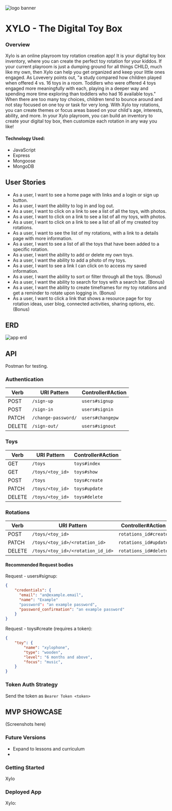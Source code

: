 ![logo banner](https://i.imgur.com/pjQcE1T.gif)

# XYLO - The Digital Toy Box

### Overview
Xylo is an online playroom toy rotation creation app! It is your digital toy box inventory, where you can create the perfect toy rotation for your kiddos. If your current playroom is just a dumping ground for all things CHILD, much like my own, then Xylo can help you get organized and keep your little ones engaged. As Lovevery points out, "a study compared how children played when offered 4 vs. 16 toys in a room. Toddlers who were offered 4 toys engaged more meaningfully with each, playing in a deeper way and spending more time exploring than toddlers who had 16 available toys." When there are too many toy choices, children tend to bounce around and not stay focused on one toy or task for very long. With Xylo toy rotations, you can create themes or focus areas based on your child's age, interests, ability, and more. In your Xylo playroom, you can build an inventory to create your digital toy box, then customize each rotation in any way you like!

#### Technology Used:
- JavaScript
- Express
- Mongoose
- MongoDB

## User Stories
- As a user, I want to see a home page with links and a login or sign up button.
- As a user, I want the ability to log in and log out.
- As a user, I want to click on a link to see a list of all the toys, with photos.
- As a user, I want to click on a link to see a list of all my toys, with photos.
- As a user, I want to click on a link to see a list of all of my created toy rotations.
- As a user, I want to see the list of my rotations, with a link to a details page with more information.
- As a user, I want to see a list of all the toys that have been added to a specific rotation.
- As a user, I want the ability to add or delete my own toys.
- As a user, I want the ability to add a photo of my toys.
- As a user, I want to see a link I can click on to access my saved information.
- As a user, I want the ability to sort or filter through all the toys. (Bonus)
- As a user, I want the ability to search for toys with a search bar. (Bonus)
- As a user, I want the ability to create timeframes for my toy rotations and get a reminder to rotate upon logging in. (Bonus)
- As a user, I want to click a link that shows a resource page for toy rotation ideas, user blog, connected activities, sharing options, etc. (Bonus)

## ERD
![app erd](https://i.imgur.com/Z0JFzsE.png)

## API
Postman for testing.

### Authentication

| Verb   | URI Pattern            | Controller#Action |
|--------|------------------------|-------------------|
| POST   | `/sign-up`             | `users#signup`    |
| POST   | `/sign-in`             | `users#signin`    |
| PATCH  | `/change-password/` | `users#changepw`  |
| DELETE | `/sign-out/`        | `users#signout`   |

### Toys

| Verb   | URI Pattern            | Controller#Action |
|--------|------------------------|-------------------|
| GET   | `/toys`             | `toys#index`    |
| GET   | `/toys/<toy_id>`    | `toys#show`    |
| POST   | `/toys`             | `toys#create`    |
| PATCH  | `/toys/<toy_id>` | `toys#update`  |
| DELETE | `/toys/<toy_id>`        | `toys#delete`   |

### Rotations

| Verb   | URI Pattern            | Controller#Action |
|--------|------------------------|-------------------|
| POST   | `/toys/<toy_id>`             | `rotations_id#create`    |
| PATCH  | `/toys/<toy_id>/<rotation_id>` | `rotations_id#update`  |
| DELETE | `/toys/<toy_id>/<rotation_id_id>`        | `rotations_id#delete`   |

#### Recommended Request bodies
Request - users#signup:

```json
{
    "credentials": {
      "email": "an@example.email",
      "name": "Example"
      "password": "an example password",
      "password_confirmation": "an example password"
    }
}
```

Request - toys#create (requires a token):

```json
{
    "toy": {
        "name": "xylophone",
        "type": "wooden",
        "level": "6 months and above",
        "focus": "music",
    }
}
```

### Token Auth Strategy
Send the token as `Bearer Token <token>`

## MVP SHOWCASE
(Screenshots here)

### Future Versions
- Expand to lessons and curriculum
- 

### Getting Started
Xylo

### Deployed App
Xylo: 
